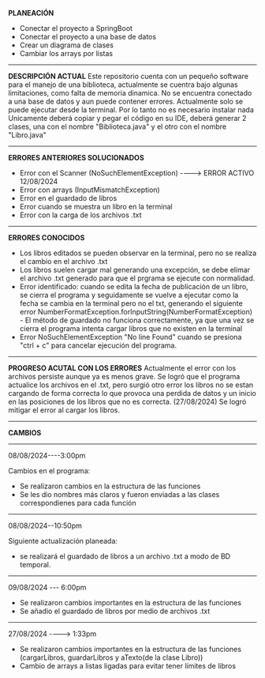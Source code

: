 
**PLANEACIÓN**
- Conectar el proyecto a SpringBoot
- Conectar el proyecto a una base de datos
- Crear un diagrama de clases
- Cambiar los arrays por listas

________________________________________________________________________________


**DESCRIPCIÓN ACTUAL**
Este repositorio cuenta con un pequeño software para el manejo de una biblioteca, actualmente se cuentra bajo algunas limitaciones, como falta de memoria dinamica. No se encuentra conectado a una base de datos y aun puede contener errores.
Actualmente solo se puede ejecutar desde la terminal. Por lo tanto no es necesario instalar nada
Unicamente deberá copiar y pegar el código en su IDE, deberá generar 2 clases, una con el nombre
"Biblioteca.java" y el otro con el nombre "Libro.java"

_________________________________________________________________________________

**ERRORES ANTERIORES SOLUCIONADOS**
- Error con el Scanner (NoSuchElementException) ----> ERROR ACTIVO 12/08/2024
- Error con arrays (InputMismatchException)
- Error en el guardado de libros
- Error cuando se muestra un libro en la terminal
- Error con la carga de los archivos .txt


_________________________________________________________________________________

**ERRORES CONOCIDOS**
- Los libros editados se pueden observar en la terminal, pero no se realiza el cambio en el archivo .txt
- Los libros suelen cargar mal generando una excepción, se debe elimar el archivo .txt generado para que el prgrama se ejecute con normalidad.
- Error identificado: cuando se edita la fecha de publicación de un libro, se cierra el programa y seguidamente se vuelve a ejecutar como la fecha se cambia en la terminal pero no el txt, generando el siguiente error NumberFormatException.forInputString(NumberFormatException)
      - El método de guardado no funciona correctamente, ya que una vez se cierra el programa
      intenta cargar libros que no existen en la terminal 
- Error NoSuchElementException "No line Found" cuando se presiona "ctrl + c" para cancelar ejecución del programa.
__________________________________________________________________________________
**PROGRESO ACUTAL CON LOS ERRORES**
Actualmente el error con los archivos persiste aunque ya es menos grave.
Se logró que el programa actualice los archivos en el .txt, pero surgió otro error
los libros no se estan cargando de forma correcta lo que provoca una perdida de datos y un inicio en las posiciones de los libros que no es correcta.
(27/08/2024)
Se logró mitigar el error al cargar los libros.


__________________________________________________________________________________

 **CAMBIOS**
__________________________________________________________  
08/08/2024----3:00pm

Cambios en el programa: 
- Se realizaron cambios en la estructura de las funciones
- Se les dio nombres más claros y fueron enviadas a las clases correspondienes para cada función

____________________________________________________________ 
08/08/2024--10:50pm

Siguiente actualización planeada:
- se realizará el guardado de libros a un archivo .txt a modo de BD temporal.

_________________________________________________________________________________

09/08/2024 --- 6:00pm

- Se realizaron cambios importantes en la estructura de las funciones
- Se añadio el guardado de libros por medio de archivos .txt

_____________________________________________________________________________________

27/08/2024 ----> 1:33pm

- Se realizaron cambios importantes en la estructura de las funciones (cargarLibros, guardarLibros y aTexto(de la clase Libro))
- Cambio de arrays a listas ligadas para evitar tener límites de libros